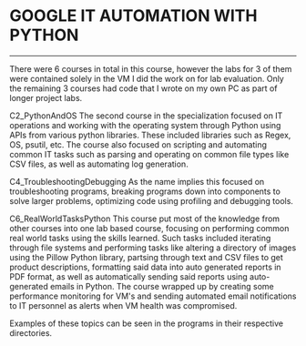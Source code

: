 # GOOGLE IT AUTOMATION WITH PYTHON
-----------------------------------------------------
There were 6 courses in total in this course, however the labs for 3 of them were contained solely in the VM I did the work on for lab evaluation.
Only the remaining 3 courses had code that I wrote on my own PC as part of longer project labs.

C2_PythonAndOS
The second course in the specialization focused on IT operations and working with the operating system through Python using APIs from various python libraries. These included libraries such as Regex, OS, psutil, etc. The course also focused on scripting and automating common IT tasks such as parsing and operating on common file types like CSV files, as well as automating log generation.

C4_TroubleshootingDebugging
As the name implies this focused on troubleshooting programs, breaking programs down into components to solve larger problems, optimizing code using profiling and debugging tools.

C6_RealWorldTasksPython
This course put most of the knowledge from other courses into one lab based course, focusing on performing common real world tasks using the skills learned. Such tasks included iterating through file systems and performing tasks like altering a directory of images using the Pillow Python library, partsing through text and CSV files to get product descriptions, formatting said data into auto generated reports in PDF format, as well as automatically sending said reports using auto-generated emails in Python. The course wrapped up by creating some performance monitoring for VM's and sending automated email notifications to IT personnel as alerts when VM health was compromised.

Examples of these topics can be seen in the programs in their respective directories.

